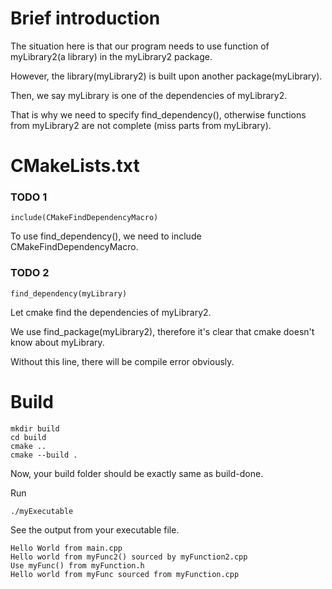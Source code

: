 # Brief introduction
The situation here is that our program needs to use function of myLibrary2(a library) in the myLibrary2 package.

However, the library(myLibrary2) is built upon another package(myLibrary).

Then, we say myLibrary is one of the dependencies of myLibrary2.

That is why we need to specify find_dependency(), otherwise functions from myLibrary2 are not complete (miss parts from myLibrary).

# CMakeLists.txt

### TODO 1
```
include(CMakeFindDependencyMacro)
```
To use find_dependency(), we need to include CMakeFindDependencyMacro.

### TODO 2
```
find_dependency(myLibrary)
```
Let cmake find the dependencies of myLibrary2.

We use find_package(myLibrary2), therefore it's clear that cmake doesn't know about myLibrary.

Without this line, there will be compile error obviously.
# Build
```
mkdir build
cd build
cmake ..
cmake --build .
```
Now, your build folder should be exactly same as build-done.

Run
```
./myExecutable
```
See the output from your executable file.
```
Hello World from main.cpp
Hello world from myFunc2() sourced by myFunction2.cpp
Use myFunc() from myFunction.h
Hello world from myFunc sourced from myFunction.cpp
```
